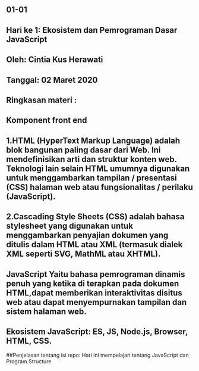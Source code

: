 ## 01-01

## Hari ke 1: Ekosistem dan Pemrograman Dasar JavaScript
## Oleh: Cintia Kus Herawati
## Tanggal: 02 Maret 2020
## Ringkasan materi :

## Komponent front end 
## 1.HTML (HyperText Markup Language) adalah blok bangunan paling dasar dari Web. Ini mendefinisikan arti dan struktur konten web. Teknologi lain selain HTML umumnya digunakan untuk menggambarkan tampilan / presentasi (CSS) halaman web atau fungsionalitas / perilaku (JavaScript).
## 2.Cascading Style Sheets (CSS) adalah bahasa stylesheet yang digunakan untuk menggambarkan penyajian dokumen yang ditulis dalam HTML atau XML (termasuk dialek XML seperti SVG, MathML atau XHTML).
## JavaScript Yaitu bahasa pemrograman dinamis penuh yang ketika di terapkan pada dokumen HTML,dapat memberikan interaktivitas disitus web atau dapat menyempurnakan tampilan dan sistem halaman web.
## Ekosistem JavaScript: ES, JS, Node.js, Browser, HTML, CSS.

##Penjelasan tentang isi repo: Hari ini mempelajari tentang JavaScript dan Program Structure


